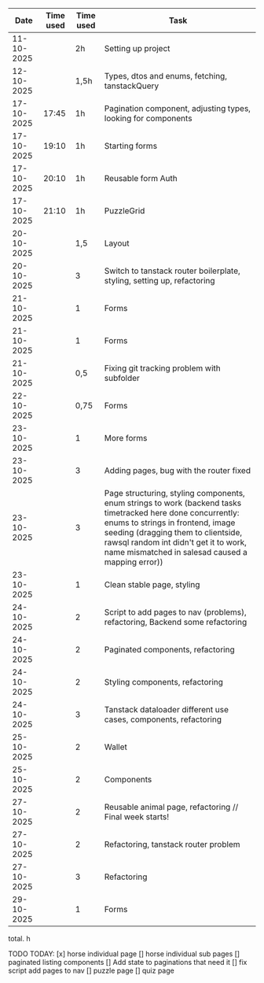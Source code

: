 
| Date       |Time used  | Time used  |Task               |
|------------|------------|------------|----------------------------------|
|11-10-2025 | | 2h | Setting up project
|12-10-2025 | | 1,5h | Types, dtos and enums, fetching, tanstackQuery
|17-10-2025 | 17:45 | 1h | Pagination component, adjusting types, looking for components
|17-10-2025 | 19:10 | 1h | Starting forms
|17-10-2025 | 20:10 | 1h | Reusable form Auth
|17-10-2025 | 21:10 | 1h | PuzzleGrid
|20-10-2025 | | 1,5 | Layout
|20-10-2025 | | 3 | Switch to tanstack router boilerplate, styling, setting up, refactoring
|21-10-2025 | | 1 | Forms
|21-10-2025 | | 1 | Forms
|21-10-2025 | | 0,5 | Fixing git tracking problem with subfolder
|22-10-2025 | | 0,75 | Forms
|23-10-2025 | | 1 | More forms
|23-10-2025 | | 3 | Adding pages, bug with the router fixed
|23-10-2025 | | 3 | Page structuring, styling components, enum strings to work (backend tasks timetracked here done concurrently: enums to strings in frontend, image seeding (dragging them to clientside, rawsql random int didn't get it to work, name mismatched in salesad caused a mapping error))
|23-10-2025 | | 1 | Clean stable page, styling
|24-10-2025 | | 2 | Script to add pages to nav (problems), refactoring, Backend some refactoring
|24-10-2025 | | 2 | Paginated components, refactoring
|24-10-2025 | | 2 | Styling components, refactoring
|24-10-2025 | | 3 | Tanstack dataloader different use cases, components, refactoring
|25-10-2025 | | 2 | Wallet
|25-10-2025 | | 2 | Components
|27-10-2025 | | 2 | Reusable animal page, refactoring // Final week starts!
|27-10-2025 | | 2 | Refactoring, tanstack router problem
|27-10-2025 | | 3 | Refactoring
|29-10-2025 | | 1 | Forms

total. h

TODO TODAY:
[x] horse individual page
[] horse individual sub pages
[] paginated listing components
[] Add state to paginations that need it
[] fix script add pages to nav
[] puzzle page 
[] quiz page